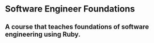 # Software Engineer Foundations

## A course that teaches foundations of software engineering using Ruby.